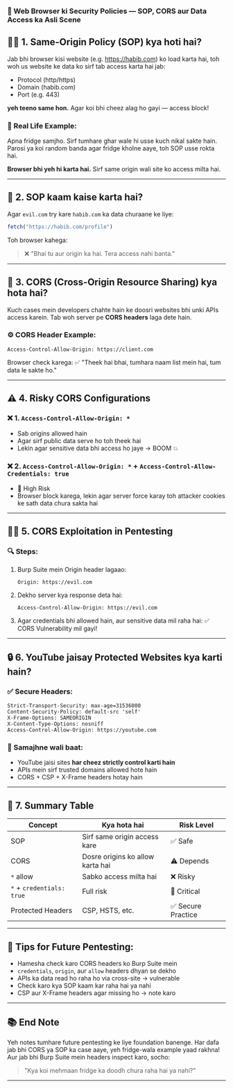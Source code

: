 ### 🔐 Web Browser ki Security Policies — SOP, CORS aur Data Access ka Asli Scene

## 👨‍🏫 1. Same-Origin Policy (SOP) kya hoti hai?

Jab bhi browser kisi website (e.g. https://habib.com) ko load karta hai, toh woh us website ke data ko sirf tab access karta hai jab:
- Protocol (http/https)
- Domain (habib.com)
- Port (e.g. 443)

**yeh teeno same hon.** Agar koi bhi cheez alag ho gayi — access block!

### 🧊 Real Life Example:
Apna fridge samjho. Sirf tumhare ghar wale hi usse kuch nikal sakte hain.  
Parosi ya koi random banda agar fridge kholne aaye, toh SOP usse rokta hai.

**Browser bhi yeh hi karta hai.** Sirf same origin wali site ko access milta hai.

---

## 🧪 2. SOP kaam kaise karta hai?

Agar `evil.com` try kare `habib.com` ka data churaane ke liye:

```js
fetch("https://habib.com/profile")
````

Toh browser kahega:

> ❌ "Bhai tu aur origin ka hai. Tera access nahi banta."

---

## 🚧 3. CORS (Cross-Origin Resource Sharing) kya hota hai?

Kuch cases mein developers chahte hain ke doosri websites bhi unki APIs access karein.
Tab woh server pe **CORS headers** laga dete hain.

### ⚙️ CORS Header Example:

```http
Access-Control-Allow-Origin: https://client.com
```

Browser check karega:
✅ "Theek hai bhai, tumhara naam list mein hai, tum data le sakte ho."

---

## ⚠️ 4. Risky CORS Configurations

### ❌ 1. `Access-Control-Allow-Origin: *`

* Sab origins allowed hain
* Agar sirf public data serve ho toh theek hai
* Lekin agar sensitive data bhi access ho jaye → BOOM 💥

### ❌ 2. `Access-Control-Allow-Origin: *` + `Access-Control-Allow-Credentials: true`

* 🚨 High Risk
* Browser block karega, lekin agar server force karay toh attacker cookies ke sath data chura sakta hai

---

## 🕵️‍♂️ 5. CORS Exploitation in Pentesting

### 🔍 Steps:

1. Burp Suite mein Origin header lagaao:

   ```http
   Origin: https://evil.com
   ```
2. Dekho server kya response deta hai:

   ```http
   Access-Control-Allow-Origin: https://evil.com
   ```
3. Agar credentials bhi allowed hain, aur sensitive data mil raha hai:
   ✅ CORS Vulnerability mil gayi!

---

## 🔒 6. YouTube jaisay Protected Websites kya karti hain?

### ✅ Secure Headers:

```http
Strict-Transport-Security: max-age=31536000
Content-Security-Policy: default-src 'self'
X-Frame-Options: SAMEORIGIN
X-Content-Type-Options: nosniff
Access-Control-Allow-Origin: https://youtube.com
```

### 🧠 Samajhne wali baat:

* YouTube jaisi sites **har cheez strictly control karti hain**
* APIs mein sirf trusted domains allowed hote hain
* CORS + CSP + X-Frame headers hotay hain

---

## 🧾 7. Summary Table

| Concept                   | Kya hota hai                     | Risk Level        |
| ------------------------- | -------------------------------- | ----------------- |
| SOP                       | Sirf same origin access kare     | ✅ Safe            |
| CORS                      | Dosre origins ko allow karta hai | ⚠️ Depends        |
| `*` allow                 | Sabko access milta hai           | ❌ Risky           |
| `*` + `credentials: true` | Full risk                        | 🚨 Critical       |
| Protected Headers         | CSP, HSTS, etc.                  | ✅ Secure Practice |

---

## 📌 Tips for Future Pentesting:

* Hamesha check karo CORS headers ko Burp Suite mein
* `credentials`, `origin`, aur `allow` headers dhyan se dekho
* APIs ka data read ho raha ho via cross-site → vulnerable
* Check karo kya SOP kaam kar raha hai ya nahi
* CSP aur X-Frame headers agar missing ho → note karo

---

## 📚 End Note

Yeh notes tumhare future pentesting ke liye foundation banenge.
Har dafa jab bhi CORS ya SOP ka case aaye, yeh fridge-wala example yaad rakhna!
Aur jab bhi Burp Suite mein headers inspect karo, socho:

> "Kya koi mehmaan fridge ka doodh chura raha hai ya nahi?"

---
